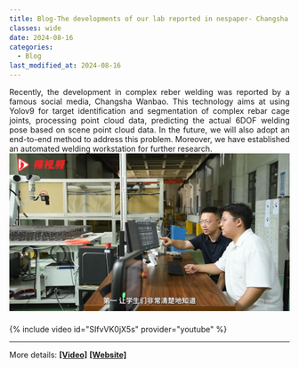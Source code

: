 ```yaml
---
title: Blog-The developments of our lab reported in nespaper- Changsha Wanbao
classes: wide
date: 2024-08-16
categories: 
  - Blog
last_modified_at: 2024-08-16
---
```


<div style="text-align: justify;">
  Recently, the development in complex reber welding was reported by a famous social media, Changsha Wanbao. This technology aims at using Yolov9 for target identification and segmentation of complex rebar cage joints, processing point cloud data, predicting the actual 6DOF welding pose based on scene point cloud data. In the future, we will also adopt an end-to-end method to address this problem. Moreover, we have established an automated welding workstation for further research.
</div>

<div style="display: flex; justify-content: center; align-items: center; margin: 0 auto;">
  <img src="/web_resources\post\picture\2024-08-16-Reported-by_CSWB.png" style="max-width: 100%; height: auto; margin-bottom: 10px;" />
</div>

{% include video id="SIfvVK0jX5s" provider="youtube" %}
<hr>
More details: 
<a href="https://www.icswb.com/h/101946/20240815/884817_m.html"><b>[Video]</b></a>
<a href="https://www.icswb.com/newspaper_article-detail-1811994.html"><b>[Website]</b></a>